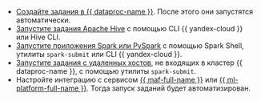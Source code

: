 * [Создайте задания в {{ dataproc-name }}](../../data-proc/operations/jobs.md). После этого они запустятся автоматически.
* [Запустите задания Apache Hive](../../data-proc/tutorials/how-to-use-hive.md) с помощью CLI {{ yandex-cloud }} или Hive CLI.
* [Запустите приложения Spark или PySpark](../../data-proc/tutorials/run-spark-job.md) с помощью Spark Shell, утилиты `spark-submit` или CLI {{ yandex-cloud }}.
* [Запустите задания с удаленных хостов](../../data-proc/tutorials/remote-run-job.md), не входящих в кластер {{ dataproc-name }}, с помощью утилиты `spark-submit`.
* Настройте интеграцию с сервисом [{{ maf-full-name }}](../../data-proc/tutorials/airflow-automation.md) или [{{ ml-platform-full-name }}](../../data-proc/tutorials/datasphere-integration.md). Тогда запуск заданий будет автоматизирован.
